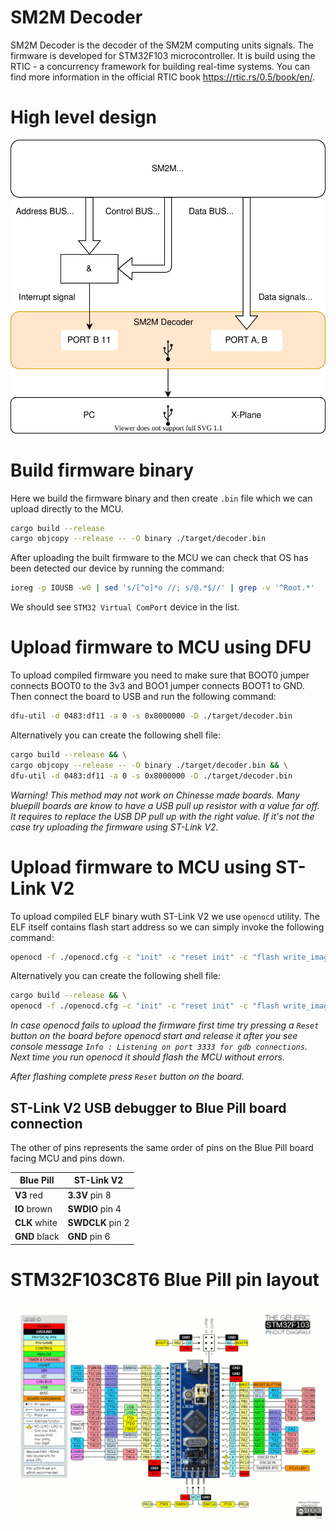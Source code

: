 # SM2M Decoder
SM2M Decoder is the decoder of the SM2M computing units signals.
The firmware is developed for STM32F103 microcontroller.
It is build using the RTIC - a concurrency framework for building real-time systems.
You can find more information in the official RTIC book https://rtic.rs/0.5/book/en/.

# High level design
![High level design](design.svg)

# Build firmware binary
Here we build the firmware binary and then create `.bin` file which we can upload directly to the MCU.
```bash
cargo build --release
cargo objcopy --release -- -O binary ./target/decoder.bin
```

After uploading the built firmware to the MCU we can check that OS has been detected our device by running the command:
```bash
ioreg -p IOUSB -w0 | sed 's/[^o]*o //; s/@.*$//' | grep -v '^Root.*'
```

We should see `STM32 Virtual ComPort` device in the list.

# Upload firmware to MCU using DFU
To upload compiled firmware you need to make sure that BOOT0 jumper connects BOOT0 to the 3v3 and BOO1 jumper connects BOOT1 to GND.
Then connect the board to USB and run the following command:
```bash
dfu-util -d 0483:df11 -a 0 -s 0x8000000 -D ./target/decoder.bin
```

Alternatively you can create the following shell file:
```bash
cargo build --release && \
cargo objcopy --release -- -O binary ./target/decoder.bin && \
dfu-util -d 0483:df11 -a 0 -s 0x8000000 -D ./target/decoder.bin
```

_Warning!
This method may not work on Chinesse made boards.
Many bluepill boards are know to have a USB pull up resistor with a value far off. It requires to replace the USB DP pull up with the right value. If it's not the case try uploading the firmware using ST-Link V2._

# Upload firmware to MCU using ST-Link V2
To upload compiled ELF binary wuth ST-Link V2 we use `openocd` utility. The ELF itself contains flash start address so we can simply invoke the following command:
```bash
openocd -f ./openocd.cfg -c "init" -c "reset init" -c "flash write_image erase ./target/thumbv7m-none-eabi/release/sm2m-decoder" -c "shutdown"
```

Alternatively you can create the following shell file:
```bash
cargo build --release && \
openocd -f ./openocd.cfg -c "init" -c "reset init" -c "flash write_image erase ./target/thumbv7m-none-eabi/release/sm2m-decoder" -c "shutdown"
```

_In case openocd fails to upload the firmware first time try pressing a `Reset` button on the board before openocd start and release it after you see console message `Info : Listening on port 3333 for gdb connections`. Next time you run openocd it should flash the MCU without errors._

_After flashing complete press `Reset` button on the board._

## ST-Link V2 USB debugger to Blue Pill board connection
The other of pins represents the same order of pins on the Blue Pill board facing MCU and pins down.

| Blue Pill | ST-Link V2 |
| --- | --- |
| **V3** red | **3.3V** pin 8 |
| **IO** brown | **SWDIO** pin 4 |
| **CLK** white | **SWDCLK** pin 2 |
| **GND** black | **GND** pin 6 |

# STM32F103C8T6 Blue Pill pin layout
![STM32F103C8T6 Blue Pill pin layout](STM32F103C8T6-Blue-Pill-pin-layout.gif)
